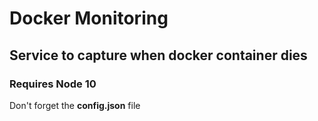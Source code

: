 # Docker Monitoring

## Service to capture when docker container dies

### Requires Node 10

Don't forget the **config.json** file
